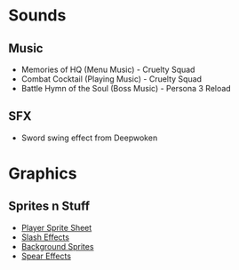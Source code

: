 # Sounds
## Music
 - Memories of HQ (Menu Music) - Cruelty Squad
 - Combat Cocktail (Playing Music) - Cruelty Squad
 - Battle Hymn of the Soul (Boss Music) - Persona 3 Reload
## SFX
 - Sword swing effect from Deepwoken
# Graphics
## Sprites n Stuff
- [Player Sprite Sheet](https://craftpix.net/freebies/free-vampire-pixel-art-sprite-sheets/)
- [Slash Effects](https://opengameart.org/content/weapon-slash-effect)
- [Background Sprites](https://www.spriters-resource.com/pc_computer/holocuresavethefans/sheet/206842/)
- [Spear Effects](https://www.spriters-resource.com/pc_computer/holocuresavethefans/sheet/204696/)
